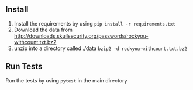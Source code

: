 ## Install

1. Install the requirements by using ```pip install -r requirements.txt```
2. Download the data from http://downloads.skullsecurity.org/passwords/rockyou-withcount.txt.bz2
3. unzip into a directory called ./data ```bzip2 -d rockyou-withcount.txt.bz2```

## Run Tests

Run the tests by using ```pytest``` in the main directory